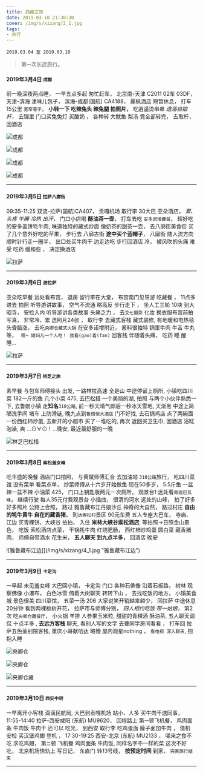 ```yaml
---
title: 西藏之旅
date: 2019-03-10 21:30:30
cover: /img/s/xizang/2_1.jpg
tags: 
- 旅行
---
```


` 2019.03.04 至 2019.03.10 `

>  第`一`次长途旅行。

#### 2019年3月4日 `成都`

前一晚深夜两点睡，
一早五点多起 匆忙赶车，
北京南-天津 C2011 02车 03DF，
天津-滨海 津味儿包子，
滨海-成都(国航) CA4188，
麗枫酒店 短暂休息，
打车15公里 `宽窄巷子`，
**小转一下 吃辣兔头 辣兔腿 拍照片，**
吃逍遥烫串串 _遗落自拍杆，_
去锦里 门口买兔兔灯 买酸奶 ，
各种转 大鱿鱼 梨汤 竟全部转完，
去取杆，回酒店

![成都](/img/s/xizang/0_1.jpg "成都")

![成都](/img/s/xizang/0_2.jpg "成都")

![成都](/img/s/xizang/0_6.jpg "成都")

![成都](/img/s/xizang/0_7.jpg "成都")

<!-- ![成都](/img/s/xizang/0_8.jpg "成都") -->

<!-- > `高能预警：` 使用手机流量时：慎重点击，图大、耗流量，`WiFi环境下`观看

[点这里 `更多照片`](/img/s/xizang/p.html#01) -->


---

#### 2019年3月5日 `拉萨八廓街`

09:35-11:25 双流-拉萨(国航)CA407，
贡嘎机场 取行李 30大巴 亚朵酒店，
_累、头疼 午睡 冷热 出汗，_
门口小店喝 **酥油茶一壶**，
打车去吃 `安多诺增藏餐`，
超好吃的安多盖饼牦牛肉,
味道独特的藏式炒面 像奶茶的甜茶一壶，
去八廓街美食街 买了几个意外好吃的苹果，
步行去 八廓古街 __途中买个蓝帽子__，
八廓街 随人流方向顺时针行走一圈半，
出口处买牛肉干 边走边吃 步行回酒店 冷，
被风吹的头痛 难受 吃药 缓和些 ，
决定换酒店 

<!-- ![拉萨](/img/s/xizang/1_1.jpg "拉萨") -->

![拉萨](/img/s/xizang/1_2.jpg "拉萨")

<!-- ![拉萨](/img/s/xizang/1_3.jpg "拉萨")

![拉萨](/img/s/xizang/1_4.jpg "拉萨") -->

<!-- > `高能预警：` 使用手机流量时：慎重点击，图大、耗流量，`WiFi环境下`观看

[点这里 `更多照片`](/img/s/xizang/p.html#02) -->


---

#### 2019年3月6日 `游拉萨`

亚朵吃早餐 远处看布宫，
退房 留行李在大堂，
布宫南门见导游 吃藏餐 ，
11点多进去 拍照 听导游讲故事，
空气不流通 略高反 步行走下 ，
坐人工三轮 10块 到大昭寺，
安检入内 听导游讲各类故事  头痛乏力 ，
去`艾七摄影` 化妆 换衣服布宫前拍写真，
非常冷、累  选照片24张 ，
取行李 去藏式客栈 藏式装修,
有地暖和电热毯 头昏脑涨，
去吃`央卿仓藏式火锅` 在安多诺增附近，
酱料很独特 锅里牛肉 牛舌 牛丸等，
` 嗯~ 媳妇儿一个人吃！ 我看(gao)着(fan)`
回客栈 伴随着头痛，
吃药 睡  醒 睡...


![拉萨](/img/s/xizang/2_1.jpg "拉萨")


<!-- > `高能预警：` 使用手机流量时：慎重点击，图大、耗流量，`WiFi环境下`观看

[点这里 `更多照片`](/img/s/xizang/p.html#02) -->


---

#### 2019年3月7日 `林芝之旅`

素早餐 与包车师傅接头 出发,
一路林拉高速 全是山 中途停留上厕所,
小镇吃四川菜 182一斤的鱼 几个小菜 475,
去巴松措 一个美丽的湖,
拍照 与两个小伙伴熟悉一下,
去鲁朗小镇 走**知名**`318公路`,
前一秒天晴气郎后一秒冰天雪地,
天渐黑 中途上简陋洗手间 堵车 上防滑链,
晚九点到`鲁朗恒大酒店` 门不好找,
去石锅鸡店 点了两碗面 一份西红柿炒蛋,
去新开的小超市 买了一堆吃的,
再次 返回买卫生巾,
回酒店 浴缸泡澡, 
爽 ...⊙∀⊙！...晚安,
最近最舒服的一晚

![林芝巴松措](/img/s/xizang/3_3.jpg "林芝巴松措")

<!-- > `高能预警：` 使用手机流量时：慎重点击，图大、耗流量，`WiFi环境下`观看

[点这里 `更多照片`](/img/s/xizang/p.html#02) -->

---

#### 2019年3月8日 `索松羞女峰`

吃丰盛的晚餐 酒店门口拍照，
与黄斌师傅汇合 去加油站 `318公路`旅行，
吃四川菜馆 没有菜单 看菜点单，
炒菜师傅从十六岁开始做鱼 现在50多岁，
5.5斤鱼 一盆辣一盆不辣 小油菜 425，
门口上钥匙版两元一次厕所，
观景台1 远处看`南迦巴瓦峰`，
继续行驶 每人35元付费观景台 小插曲，
很清的河水 远处的山峰，
拍了好多好多照片 公路上合照，
路过 雅鲁藏布江丹娘沙丘 神奇的大自然，
路过村庄 __自由的牦牛黄牛 自在的藏香猪__，
到`达索松村`景区 90元车费 五人专座大巴车，
寺庙、江边 买青稞饼、大峡谷 拍拍，
入住 **米林大峡谷索松酒店**, 
等拍照->日照金山景色，
吃饭 索松酒店点菜，
干锅牦牛肉 红烧肥肠，
西红柿炒鸡蛋 圆白菜 藏香猪肉，
师傅自带酒水 花生米，
__五人聊天 到九点半多，__
回酒店 晚安


![雅鲁藏布江边]](/img/s/xizang/4_1.jpg "雅鲁藏布江边")

<!-- > `高能预警：` 使用手机流量时：慎重点击，图大、耗流量，`WiFi环境下`观看

[点这里 `更多照片`](/img/s/xizang/p.html#02) -->

---

#### 2019年3月9日 `卡定沟`

一早起 未见羞女峰 大巴回小镇，
卡定沟 门口 各种石佛像 沿着石板路，
树林 观察佛像 小瀑布， 
白色冰雪 倚着大树聊天 转转下山 ，
去找吃饭的地方，
小镇美食城 景色很美 四川菜馆，
五菜一汤 206 大家说笑开销越来越少，
回拉萨 中途休息20分钟 看到两棵桃树开花，
拉萨市与师傅分别，
*四人相约吃饭 带一姑娘，*
第2次 吃`央卿仓藏餐厅`，
小火锅 羊排 人参果玉米粒,
甜甜的青稞酒 酥油茶,
五人聊天调侃 十点半多 ,
__去远方客栈__ 聊天,
看别人写的文字 去曹同学房间看看 ，
打车回 拉萨五色茎别院客栈,
重庆小哥献哈达 略懵 屋内观星nothing ，
`看电视 深入聊天`,
抱抱入睡


![央卿仓](/img/s/xizang/5_1.jpg "央卿仓藏餐厅")

![央卿仓](/img/s/xizang/5_2.jpg "央卿仓藏餐厅")

![央卿仓藏](/img/s/xizang/5_3.jpg "央卿仓藏餐厅")

---

#### 2019年3月10日 `西安中转`

一早离开小客栈 滴滴民航局,
大巴到贡嘎机场 站小、人多 买牛肉干送同事，
11:55-14:40 拉萨-西安咸阳 (东航) MU9620，
回程路上 第`一`顿飞机餐，
鸡肉面条 牛肉饭 牛肉干 还可以  吃光，
到西安 取行李 吃鸡蛋面 臊子面加牛肉 ，
值机 安检 买汉堡鸡翅 登机 ，
17:30-19:25 西安-北京 (东航) MU2133  ，
嗟来之食不吃 求吃鸡翅，
第`二`顿 飞机餐 鸡肉面条 牛肉饭,
同样名字不一样的菜 这次不好吃，
北京机场快轨上 写日记，
东直门 转13号线，
__按预定时间__ 到家，
`完美旅行结束`

***